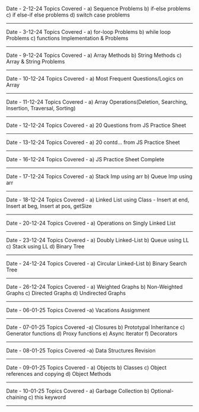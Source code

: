 Date - 2-12-24
Topics Covered - a) Sequence Problems b) if-else problems c) if else-if else problems d) switch case problems

-------------

Date - 3-12-24
Topics Covered - a) for-loop Problems b) while loop Problems c) functions Implementation & Problems

-------------

Date - 9-12-24
Topics Covered - a) Array Methods b) String Methods c) Array & String Problems

-------------

Date - 10-12-24
Topics Covered - a) Most Frequent Questions/Logics on Array

-------------

Date - 11-12-24
Topics Covered - a) Array Operations(Deletion, Searching, Insertion, Traversal, Sorting)

-------------

Date - 12-12-24
Topics Covered - a) 20 Questions from JS Practice Sheet

-------------

Date - 13-12-24
Topics Covered - a) 20 contd... from JS Practice Sheet

-------------

Date - 16-12-24
Topics Covered - a) JS Practice Sheet Complete

-------------

Date - 17-12-24
Topics Covered - a) Stack Imp using arr b) Queue Imp using arr

-------------

Date - 18-12-24
Topics Covered - a) Linked List using Class - Insert at end, Insert at beg, Insert at pos, getSize

-------------

Date - 20-12-24
Topics Covered - a) Operations on Singly Linked List

-------------

Date - 23-12-24
Topics Covered - a) Doubly Linked-List b) Queue using LL c) Stack using LL d) Binary Tree

-------------

Date - 24-12-24
Topics Covered - a) Circular Linked-List b) Binary Search Tree

-------------

Date - 26-12-24
Topics Covered - a) Weighted Graphs b) Non-Weighted Graphs c) Directed Graphs d) Undirected Graphs

-------------

Date - 06-01-25
Topics Covered -a) Vacations Assignment

-------------

Date - 07-01-25
Topics Covered -a) Closures b) Prototypal Inheritance c) Generator functions d) Proxy functions e) Async Iterator f) Decorators

-------------

Date - 08-01-25
Topics Covered -a) Data Structures Revision

-------------

Date - 09-01-25
Topics Covered - a) Objects b) Classes c) Object references and copying d) Object Methods

-------------

Date - 10-01-25
Topics Covered - a) Garbage Collection b) Optional-chaining c) this keyword

-------------

